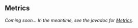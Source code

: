 <!--
Licensed to the Apache Software Foundation (ASF) under one
or more contributor license agreements.  See the NOTICE file
distributed with this work for additional information
regarding copyright ownership.  The ASF licenses this file
to you under the Apache License, Version 2.0 (the
"License"); you may not use this file except in compliance
with the License.  You may obtain a copy of the License at

  http://www.apache.org/licenses/LICENSE-2.0

Unless required by applicable law or agreed to in writing,
software distributed under the License is distributed on an
"AS IS" BASIS, WITHOUT WARRANTIES OR CONDITIONS OF ANY
KIND, either express or implied.  See the License for the
specific language governing permissions and limitations
under the License.
-->

## Metrics

*Coming soon... In the meantime, see the javadoc for [Metrics].*

<!--
TODO cover:
- methods on Cluster.builder()
- using your own MetricsRegistry (see JAVA-494)
- getMetrics() returns null until Cluster initialized
-->

[Metrics]: http://docs.datastax.com/en/drivers/java/3.2/com/datastax/driver/core/Metrics.html
